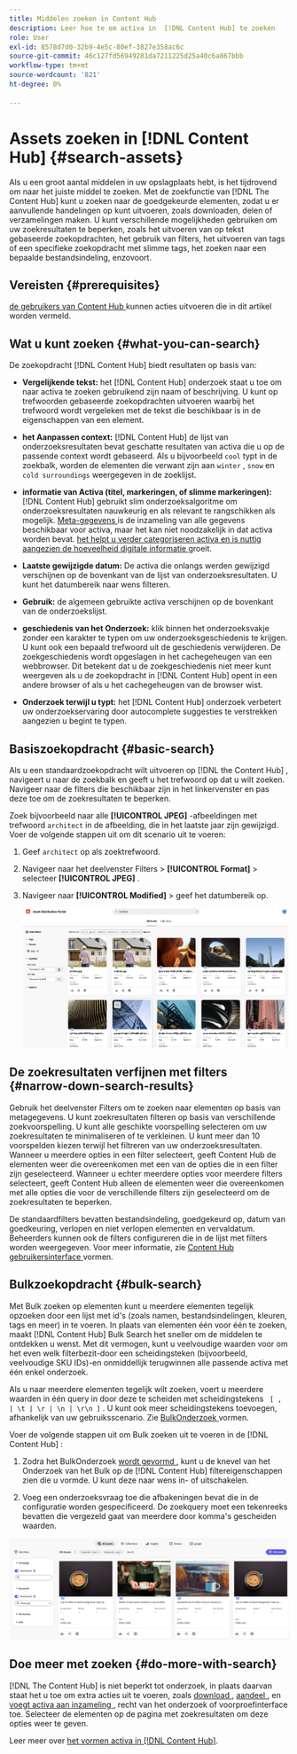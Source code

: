 ```yaml
---
title: Middelen zoeken in Content Hub
description: Leer hoe te om activa in  [!DNL Content Hub] te zoeken
role: User
exl-id: 8578d7d0-32b9-4e5c-80ef-3827e358ac6c
source-git-commit: 46c127fd56949281da7211225d25a40c6a867bbb
workflow-type: tm+mt
source-wordcount: '821'
ht-degree: 0%

---
```


# Assets zoeken in [!DNL Content Hub] {#search-assets}

Als u een groot aantal middelen in uw opslagplaats hebt, is het tijdrovend om naar het juiste middel te zoeken. Met de zoekfunctie van [!DNL The Content Hub] kunt u zoeken naar de goedgekeurde elementen, zodat u er aanvullende handelingen op kunt uitvoeren, zoals downloaden, delen of verzamelingen maken. U kunt verschillende mogelijkheden gebruiken om uw zoekresultaten te beperken, zoals het uitvoeren van op tekst gebaseerde zoekopdrachten, het gebruik van filters, het uitvoeren van tags of een specifieke zoekopdracht met slimme tags, het zoeken naar een bepaalde bestandsindeling, enzovoort.

## Vereisten {#prerequisites}

[ de gebruikers van Content Hub ](deploy-content-hub.md#onboard-content-hub-users) kunnen acties uitvoeren die in dit artikel worden vermeld.

## Wat u kunt zoeken  {#what-you-can-search}

De zoekopdracht [!DNL Content Hub] biedt resultaten op basis van:

* **Vergelijkende tekst:** het [!DNL Content Hub] onderzoek staat u toe om naar activa te zoeken gebruikend zijn naam of beschrijving. U kunt op trefwoorden gebaseerde zoekopdrachten uitvoeren waarbij het trefwoord wordt vergeleken met de tekst die beschikbaar is in de eigenschappen van een element.

* **het Aanpassen context:** [!DNL Content Hub] de lijst van onderzoeksresultaten bevat geschatte resultaten van activa die u op de passende context wordt gebaseerd. Als u bijvoorbeeld `cool` typt in de zoekbalk, worden de elementen die verwant zijn aan `winter` , `snow` en `cold surroundings` weergegeven in de zoeklijst.

* **informatie van Activa (titel, markeringen, of slimme markeringen):** [!DNL Content Hub] gebruikt slim onderzoeksalgoritme om onderzoeksresultaten nauwkeurig en als relevant te rangschikken als mogelijk. [ Meta-gegevens ](#asset-properties.md) is de inzameling van alle gegevens beschikbaar voor activa, maar het kan niet noodzakelijk in dat activa worden bevat. [ het helpt u verder categoriseren activa en is nuttig aangezien de hoeveelheid digitale informatie ](/help/assets/configure-content-hub-ui-options.md##configure-metadata-search-content-hub) groeit.

* **Laatste gewijzigde datum:** De activa die onlangs werden gewijzigd verschijnen op de bovenkant van de lijst van onderzoeksresultaten. U kunt het datumbereik naar wens filteren.

* **Gebruik:** de algemeen gebruikte activa verschijnen op de bovenkant van de onderzoekslijst.

* **geschiedenis van het Onderzoek:** klik binnen het onderzoeksvakje zonder een karakter te typen om uw onderzoeksgeschiedenis te krijgen. U kunt ook een bepaald trefwoord uit de geschiedenis verwijderen. De zoekgeschiedenis wordt opgeslagen in het cachegeheugen van een webbrowser. Dit betekent dat u de zoekgeschiedenis niet meer kunt weergeven als u de zoekopdracht in [!DNL Content Hub] opent in een andere browser of als u het cachegeheugen van de browser wist.

* **Onderzoek terwijl u typt:** het [!DNL Content Hub] onderzoek verbetert uw onderzoekservaring door autocomplete suggesties te verstrekken aangezien u begint te typen.

## Basiszoekopdracht {#basic-search}

Als u een standaardzoekopdracht wilt uitvoeren op [!DNL the Content Hub] , navigeert u naar de zoekbalk en geeft u het trefwoord op dat u wilt zoeken. Navigeer naar de filters die beschikbaar zijn in het linkervenster en pas deze toe om de zoekresultaten te beperken.

Zoek bijvoorbeeld naar alle **[!UICONTROL JPEG]** -afbeeldingen met trefwoord `architect` in de afbeelding, die in het laatste jaar zijn gewijzigd. Voer de volgende stappen uit om dit scenario uit te voeren:

1. Geef `architect` op als zoektrefwoord.

1. Navigeer naar het deelvenster Filters > **[!UICONTROL Format]** > selecteer **[!UICONTROL JPEG]** .

1. Navigeer naar **[!UICONTROL Modified]** > geef het datumbereik op.

   ![ Basis onderzoek ](assets/basic-search.png)

## De zoekresultaten verfijnen met filters {#narrow-down-search-results}

Gebruik het deelvenster Filters om te zoeken naar elementen op basis van metagegevens. U kunt zoekresultaten filteren op basis van verschillende zoekvoorspelling. U kunt alle geschikte voorspelling selecteren om uw zoekresultaten te minimaliseren of te verkleinen. U kunt meer dan 10 voorspelden kiezen terwijl het filtreren van uw onderzoeksresultaten. Wanneer u meerdere opties in een filter selecteert, geeft Content Hub de elementen weer die overeenkomen met een van de opties die in een filter zijn geselecteerd. Wanneer u echter meerdere opties voor meerdere filters selecteert, geeft Content Hub alleen de elementen weer die overeenkomen met alle opties die voor de verschillende filters zijn geselecteerd om de zoekresultaten te beperken.

De standaardfilters bevatten bestandsindeling, goedgekeurd op, datum van goedkeuring, verlopen en niet verlopen elementen en vervaldatum. Beheerders kunnen ook de filters configureren die in de lijst met filters worden weergegeven. Voor meer informatie, zie [ Content Hub gebruikersinterface ](configure-content-hub-ui-options.md#configure-filters-content-hub) vormen.

<!--

<table>
    <tbody>
     <tr>
      <th><strong>Search Predicate</strong></th>
      <th><strong>Description</strong></th>
      <th><strong>Properties</strong></th>
     </tr>
     <tr>
      <td> Campaigns </td>
      <td> Allows you to search using planned activity performed to take any particular action. For example, advertisement campaign run on Ferrari to know the understand the interests of people using number of clicks people perform.</td>
      <td>NA</td>
     </tr>
     <tr>
      <td> Channels </td>
      <td> Helps you to understand the path from where the asset is coming from. For example, web, social media, books, catalog, etc.</td>
      <td>NA</td>
     </tr>
     <tr>
      <td> Region </td>
      <td> Helps you to understand the location where the asset is created. For example, Japan, EMEA, Worldwide, etc.</td>
      <td>NA</td>
     </tr>
     <tr>
      <td> Keywords </td>
      <td> Keyword helps you search using terms or the words that you enter based on the topic. For example, images, low-resolution, etc.</td>
      <td>NA</td>
     </tr>
     <tr>
      <td> Timeframe </td>
      <td> Helps you search assets using timeline. For example, search by year 2024, Q3 2023, etc.</td>
      <td>NA</td>
     </tr>
     <tr>
      <td>File format</td>
      <td>Composition of an asset. The supported assets include image, document, video, printable media, and so on.</td>
      <td>
        <ul>
            <li>[!UICONTROL JPEG]</li> 
            <li>[!UICONTROL Quicktime]</li> 
            <li>[!UICONTROL PNG]</li> 
            <li>[!UICONTROL WebP]</li> 
            <li>[!UICONTROL MP4]</li> 
            <li>[!UICONTROL Plain]</li> 
            <li>[!UICONTROL PDF]</li>
            <li>[!UICONTROL SVG + XML]</li>
        </ul>
      </td>
     </tr>
     <tr>
      <td>Tags</td>
      <td>Tags help you categorize assets that can be browsed and searched more efficiently based on hierarchical taxonomies.</td>
      <td>
        <ul>
            <li>Field label</li>
            <li>Property name</li>
            <li>Path</li>
            <li>Description</li>
        </ul>
      </td>
     </tr>
     <!--<tr>
      <td>Subject</td>
      <td>Classification of assets based on their theme. For example, colorful, hiking, outdoors.</td>
      <td>NA</td>
     </tr>
          <tr>
      <td>Last modified</td>
      <td>Search assets based on their last modification. Specify the date range using the Start date and End date fields.</td>
      <td>
        <ul>
            <li>Range text (From)</li> 
            <li>Range text (To) </li>
        </ul>
      </td>
     </tr>    
     <!--<tr>
      <td>Asset ID</td>
      <td>Unique number that identifies the asset.</td>
      <td>NA</td>
     </tr>
     <tr>
      <td> Colors </td>
      <td> Helps you search assets using colors that are automatically identified in an asset using Adobe's Sensei AI capabilities.</td>
      <td>NA</td>
     </tr>  
    </tbody>
   </table>

-->

## Bulkzoekopdracht {#bulk-search}

Met Bulk zoeken op elementen kunt u meerdere elementen tegelijk opzoeken door een lijst met id&#39;s (zoals namen, bestandsindelingen, kleuren, tags en meer) in te voeren. In plaats van elementen één voor één te zoeken, maakt [!DNL Content Hub] Bulk Search het sneller om de middelen te ontdekken u wenst. Met dit vermogen, kunt u veelvoudige waarden voor om het even welk filterbezit-door een scheidingsteken (bijvoorbeeld, veelvoudige SKU IDs)-en onmiddellijk terugwinnen alle passende activa met één enkel onderzoek.

Als u naar meerdere elementen tegelijk wilt zoeken, voert u meerdere waarden in één query in door deze te scheiden met scheidingstekens ` [ , | \t | \r | \n | \r\n ]` . U kunt ook meer scheidingstekens toevoegen, afhankelijk van uw gebruiksscenario. Zie [ BulkOnderzoek ](configure-content-hub-ui-options.md#bulk-search-configuration) vormen.

Voer de volgende stappen uit om Bulk zoeken uit te voeren in de [!DNL Content Hub] :

1. Zodra het BulkOnderzoek [ wordt gevormd ](configure-content-hub-ui-options.md#bulk-search-configuration), kunt u de knevel van het Onderzoek van het Bulk op de [!DNL Content Hub] filtereigenschappen zien die u vormde. U kunt deze naar wens in- of uitschakelen.

1. Voeg een onderzoeksvraag toe die afbakeningen bevat die in de configuratie worden gespecificeerd. De zoekquery moet een tekenreeks bevatten die vergezeld gaat van meerdere door komma&#39;s gescheiden waarden.

![ BulkOnderzoek UI ](assets/bulk-search-ui.png)

## Doe meer met zoeken {#do-more-with-search}

[!DNL The Content Hub] is niet beperkt tot onderzoek, in plaats daarvan staat het u toe om extra acties uit te voeren, zoals [ download ](download-assets-content-hub.md), [ aandeel ](share-assets-content-hub.md), en [ voegt activa aan inzameling ](collections-content-hub.md), recht van het onderzoek of voorproefinterface toe. Selecteer de elementen op de pagina met zoekresultaten om deze opties weer te geven.

Leer meer over [ het vormen activa in  [!DNL Content Hub]](configure-content-hub-ui-options.md).


